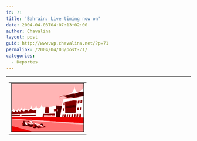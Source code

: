 ```yaml
---
id: 71
title: 'Bahrain: Live timing now on'
date: 2004-04-03T04:07:13+02:00
author: Chavalina
layout: post
guid: http://www.wp.chavalina.net/?p=71
permalink: /2004/04/03/post-71/
categories:
  - Deportes
---
```

<table width="100%" border="0" cellpadding="0" cellspacing="0">
  <tr>
    <td>
      <table border="0" width="1" align="left">
        <tr>
          <td>
            <img src="/imagenes/fotos/bahrain.gif" border="1" alt="Bahrain" />
          </td>
        </tr>
      </table>
      
      <p>
        Un circuito nuevo. Una sorpresa esperada. Ahora mismo se corre la clasificación para el GP de Bahrain, Jenson Button marcó ayer el mejor tiempo y Honda parece que vuelve a la carga. Por ahora se coloca tercero, tras Barrichello y Sato, su compa&ntilde;ero de equipo, veremos cuando acabe de escribir…
      </p>
      
      <p>
        Trulli, comienzo espectacular y un problemilla en el alerón, ni que fueran principiantes, y Fernando Alonso pasado totalmente incluso se sale de la pista, &iquest;demasiado ansioso? acaban respectivamente cuarto y decimotercero por ahora, fiasco para el espa&ntilde;ol, ahora tendrá que arriesgar todo de nuevo en la salida.
      </p>
      
      <p>
        Mientras Alonso alega su actuación a un problema de frenos, Schumacher queda primero sacando 0.3 segs. a su compa&ntilde;ero de equipo, ahora segundo, y Raikkonnen de nuevo con problemas. Iceman, éste no es tu a&ntilde;o. Parece que no será en 2004 cuando salga el supuesto jovencito sucesor del Kaiser.
      </p>
      
      <p>
        Montoya está echando el resto, mejorando el tiempo de Schumacher en cada parcial, a punto de pasar la línea de meta… no pudo ser. Perdió medio segundo en el último parcial y se ríen en Ferrari &iquest;cosa de brujas? Ralph Schumacher también empieza bien, pero todos lo tenemos calado ya… haga lo que haga hasta que no se de ma&ntilde;ana la salida no podremos decir si podrá hacer algo.
      </p>
      
      <p>
        Y parece ser que Raikkonnen no salió no por problemas, sino por una estrategia tomada para sólo hacer dos paradas ma&ntilde;ana, muy arriesgado, a Renault no le salió bien anteriormente… así acaba la clasificación para ma&ntilde;ana, la podéis ver en <a href="http://www.formula1.com/race/circuitmap/716.html" target="_blank">la página oficial de F1</a>, y ma&ntilde;ana… yo creo que va a haber alguna sorpresa. Sólo nos quedan 23 horas y media para saberlo, paciencia <img src="/imagenes/emoticonos/guino.gif" alt="emo" />
      </p>
      
      <p>
        Aquí os dejo un par de enlaces curiosos, el <a href="http://f1.primera-clase.com/" target="_blank">primer weblog sobre F1</a> que conozco, y<a href="http://www.coopsf1.com/picks/" target="_blank"> otra página</a>, en inglés, conocida a través de este weblog, donde se puede aventurar sobre cada gran premio en una especie de liguilla. A probar suerte.
      </p>
    </td>
  </tr>
</table>

  * <a href="http://f1.primera-clase.com/" target="_blank">F1 Blog &#8211; weblog sobre Formula 1</a>
  * <a href="http://www.coopsf1.com/picks/" target="_blank">Coops F1 2004</a>